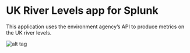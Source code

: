 # UK River Levels app for Splunk

This application uses the environment agency’s API to produce metrics on the UK river levels.

![alt tag](https://raw.githubusercontent.com/stash1001/ukriverlevels/master/static/screenshot.png)
